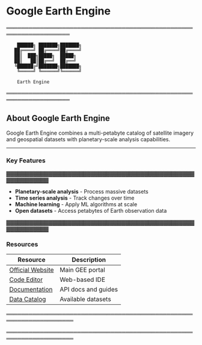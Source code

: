 # Google Earth Engine

═══════════════════════════════════════════════════════════════════

```
    ██████╗ ███████╗███████╗
   ██╔════╝ ██╔════╝██╔════╝
   ██║  ███╗█████╗  █████╗  
   ██║   ██║██╔══╝  ██╔══╝  
   ╚██████╔╝███████╗███████╗
    ╚═════╝ ╚══════╝╚══════╝
    
    Earth Engine
```

═══════════════════════════════════════════════════════════════════

## About Google Earth Engine

Google Earth Engine combines a multi-petabyte catalog of satellite imagery and geospatial datasets with planetary-scale analysis capabilities.

---

### Key Features

▓▓▓▓▓▓▓▓▓▓▓▓▓▓▓▓▓▓▓▓▓▓▓▓▓▓▓▓▓▓▓▓▓▓▓▓▓▓▓▓▓▓▓▓▓▓▓▓▓▓▓▓▓▓▓▓▓▓▓▓

- **Planetary-scale analysis** - Process massive datasets
- **Time series analysis** - Track changes over time
- **Machine learning** - Apply ML algorithms at scale
- **Open datasets** - Access petabytes of Earth observation data

▓▓▓▓▓▓▓▓▓▓▓▓▓▓▓▓▓▓▓▓▓▓▓▓▓▓▓▓▓▓▓▓▓▓▓▓▓▓▓▓▓▓▓▓▓▓▓▓▓▓▓▓▓▓▓▓▓▓▓▓


### Resources

| Resource | Description |
|----------|-------------|
| [Official Website](https://earthengine.google.com/) | Main GEE portal |
| [Code Editor](https://code.earthengine.google.com/) | Web-based IDE |
| [Documentation](https://developers.google.com/earth-engine) | API docs and guides |
| [Data Catalog](https://developers.google.com/earth-engine/datasets) | Available datasets |


════════════════════════════════════════════════════════════════════


════════════════════════════════════════════════════════════════════
